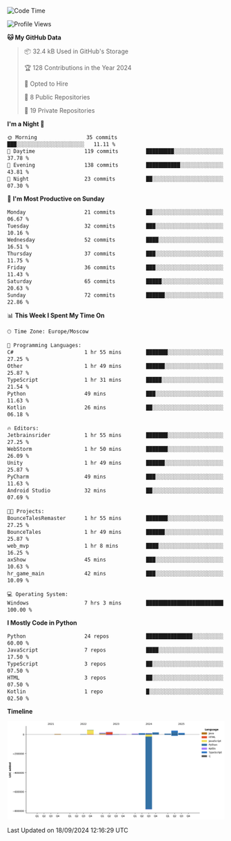 <!--START_SECTION:waka-->
![Code Time](http://img.shields.io/badge/Code%20Time-520%20hrs%2019%20mins-blue)

![Profile Views](http://img.shields.io/badge/Profile%20Views-3-blue)

**🐱 My GitHub Data** 

> 📦 32.4 kB Used in GitHub's Storage 
 > 
> 🏆 128 Contributions in the Year 2024
 > 
> 💼 Opted to Hire
 > 
> 📜 8 Public Repositories 
 > 
> 🔑 19 Private Repositories 
 > 
**I'm a Night 🦉** 

```text
🌞 Morning                35 commits          ███░░░░░░░░░░░░░░░░░░░░░░   11.11 % 
🌆 Daytime                119 commits         █████████░░░░░░░░░░░░░░░░   37.78 % 
🌃 Evening                138 commits         ███████████░░░░░░░░░░░░░░   43.81 % 
🌙 Night                  23 commits          ██░░░░░░░░░░░░░░░░░░░░░░░   07.30 % 
```
📅 **I'm Most Productive on Sunday** 

```text
Monday                   21 commits          ██░░░░░░░░░░░░░░░░░░░░░░░   06.67 % 
Tuesday                  32 commits          ███░░░░░░░░░░░░░░░░░░░░░░   10.16 % 
Wednesday                52 commits          ████░░░░░░░░░░░░░░░░░░░░░   16.51 % 
Thursday                 37 commits          ███░░░░░░░░░░░░░░░░░░░░░░   11.75 % 
Friday                   36 commits          ███░░░░░░░░░░░░░░░░░░░░░░   11.43 % 
Saturday                 65 commits          █████░░░░░░░░░░░░░░░░░░░░   20.63 % 
Sunday                   72 commits          ██████░░░░░░░░░░░░░░░░░░░   22.86 % 
```


📊 **This Week I Spent My Time On** 

```text
🕑︎ Time Zone: Europe/Moscow

💬 Programming Languages: 
C#                       1 hr 55 mins        ███████░░░░░░░░░░░░░░░░░░   27.25 % 
Other                    1 hr 49 mins        ██████░░░░░░░░░░░░░░░░░░░   25.87 % 
TypeScript               1 hr 31 mins        █████░░░░░░░░░░░░░░░░░░░░   21.54 % 
Python                   49 mins             ███░░░░░░░░░░░░░░░░░░░░░░   11.63 % 
Kotlin                   26 mins             ██░░░░░░░░░░░░░░░░░░░░░░░   06.18 % 

🔥 Editors: 
Jetbrainsrider           1 hr 55 mins        ███████░░░░░░░░░░░░░░░░░░   27.25 % 
WebStorm                 1 hr 50 mins        ███████░░░░░░░░░░░░░░░░░░   26.09 % 
Unity                    1 hr 49 mins        ██████░░░░░░░░░░░░░░░░░░░   25.87 % 
PyCharm                  49 mins             ███░░░░░░░░░░░░░░░░░░░░░░   11.63 % 
Android Studio           32 mins             ██░░░░░░░░░░░░░░░░░░░░░░░   07.69 % 

🐱‍💻 Projects: 
BounceTalesRemaster      1 hr 55 mins        ███████░░░░░░░░░░░░░░░░░░   27.25 % 
BounceTales              1 hr 49 mins        ██████░░░░░░░░░░░░░░░░░░░   25.87 % 
web_mvp                  1 hr 8 mins         ████░░░░░░░░░░░░░░░░░░░░░   16.25 % 
axShow                   45 mins             ███░░░░░░░░░░░░░░░░░░░░░░   10.63 % 
hr_game_main             42 mins             ███░░░░░░░░░░░░░░░░░░░░░░   10.09 % 

💻 Operating System: 
Windows                  7 hrs 3 mins        █████████████████████████   100.00 % 
```

**I Mostly Code in Python** 

```text
Python                   24 repos            ███████████████░░░░░░░░░░   60.00 % 
JavaScript               7 repos             ████░░░░░░░░░░░░░░░░░░░░░   17.50 % 
TypeScript               3 repos             ██░░░░░░░░░░░░░░░░░░░░░░░   07.50 % 
HTML                     3 repos             ██░░░░░░░░░░░░░░░░░░░░░░░   07.50 % 
Kotlin                   1 repo              █░░░░░░░░░░░░░░░░░░░░░░░░   02.50 % 
```



**Timeline**

![Lines of Code chart](https://raw.githubusercontent.com/adlemx/adlemx/main/assets/bar_graph.png)


 Last Updated on 18/09/2024 12:16:29 UTC
<!--END_SECTION:waka-->
